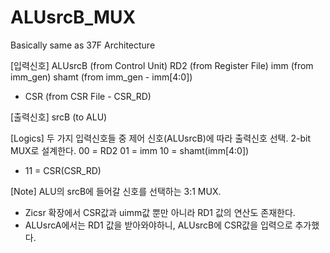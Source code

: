 # ALUsrcB_MUX
Basically same as 37F Architecture

[입력신호]
ALUsrcB (from Control Unit)
RD2     (from Register File)
imm     (from imm_gen)
shamt   (from imm_gen - imm[4:0])
+ CSR    (from CSR File - CSR_RD)

[출력신호]
srcB    (to ALU)

[Logics]
두 가지 입력신호들 중 제어 신호(ALUsrcB)에 따라 출력신호 선택.
2-bit MUX로 설계한다. 
00 = RD2
01 = imm
10 = shamt(imm[4:0])
+ 11 = CSR(CSR_RD)

[Note]
ALU의 srcB에 들어갈 신호를 선택하는 3:1 MUX. 
+ Zicsr 확장에서 CSR값과 uimm값 뿐만 아니라 RD1 값의 연산도 존재한다.
+ ALUsrcA에서는 RD1 값을 받아와야하니, ALUsrcB에 CSR값을 입력으로 추가했다. 
